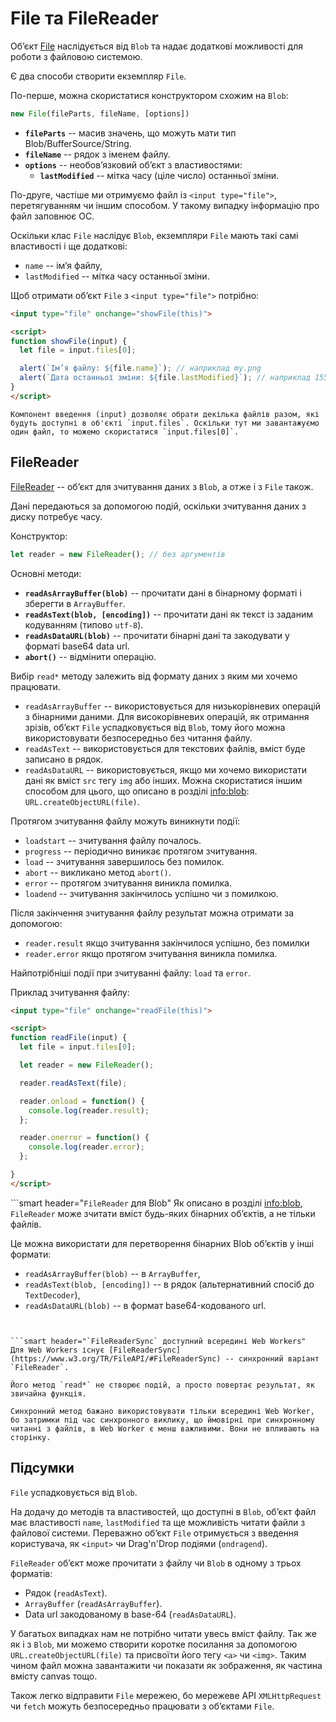 # File та FileReader

Об’єкт [File](https://www.w3.org/TR/FileAPI/#dfn-file) наслідується від `Blob` та надає додаткові можливості для роботи з файловою системою.

Є два способи створити екземпляр `File`.

По-перше, можна скористатися конструктором схожим на `Blob`:

```js
new File(fileParts, fileName, [options])
```

- **`fileParts`** -- масив значень, що можуть мати тип Blob/BufferSource/String.
- **`fileName`** -- рядок з іменем файлу.
- **`options`** -- необов’язковий об’єкт з властивостями:
    - **`lastModified`** -- мітка часу (ціле число) останньої зміни.

По-друге, частіше ми отримуємо файл із `<input type="file">`, перетягуванням чи іншим способом. У такому випадку інформацію про файл заповнює ОС.

Оскільки клас `File` наслідує `Blob`, екземпляри `File` мають такі самі властивості і ще додаткові:
- `name` -- ім’я файлу,
- `lastModified` -- мітка часу останньої зміни.

Щоб отримати об’єкт `File` з `<input type="file">` потрібно:

```html run
<input type="file" onchange="showFile(this)">

<script>
function showFile(input) {
  let file = input.files[0];

  alert(`Ім’я файлу: ${file.name}`); // наприклад my.png
  alert(`Дата останньої зміни: ${file.lastModified}`); // наприклад 1552830408824
}
</script>
```

```smart
Компонент введення (input) дозволяє обрати декілька файлів разом, які будуть доступні в об'єкті `input.files`. Оскільки тут ми завантажуємо один файл, то можемо скористатися `input.files[0]`.
```

## FileReader

[FileReader](https://www.w3.org/TR/FileAPI/#dfn-filereader) -- об’єкт для зчитування даних з `Blob`, а отже і з `File` також.

Дані передаються за допомогою подій, оскільки зчитування даних з диску потребує часу.

Конструктор:

```js
let reader = new FileReader(); // без аргументів
```

Основні методи:

- **`readAsArrayBuffer(blob)`** -- прочитати дані в бінарному форматі і зберегти в `ArrayBuffer`.
- **`readAsText(blob, [encoding])`** -- прочитати дані як текст із заданим кодуванням (типово `utf-8`).
- **`readAsDataURL(blob)`** -- прочитати бінарні дані та закодувати у форматі base64 data url.
- **`abort()`** -- відмінити операцію.

Вибір `read*` методу залежить від формату даних з яким ми хочемо працювати.

- `readAsArrayBuffer` -- використовується для низькорівневих операцій з бінарними даними. Для високорівневих операцій, як отримання зрізів, об’єкт `File` успадковується від `Blob`, тому його можна використовувати безпосередньо без читання файлу.
- `readAsText` -- використовується для текстових файлів, вміст буде записано в рядок.
- `readAsDataURL` -- використовується, якщо ми хочемо використати дані як вміст `src` тегу `img` або інших. Можна скористатися іншим способом для цього, що описано в розділі <info:blob>: `URL.createObjectURL(file)`.

Протягом зчитування файлу можуть виникнути події:
- `loadstart` -- зчитування файлу почалось.
- `progress` -- періодично виникає протягом зчитування.
- `load` -- зчитування завершилось без помилок.
- `abort` -- викликано метод `abort()`.
- `error` -- протягом зчитування виникла помилка.
- `loadend` -- зчитування закінчилось успішно чи з помилкою.

Після закінчення зчитування файлу результат можна отримати за допомогою:
- `reader.result` якщо зчитування закінчилося успішно, без помилки
- `reader.error` якщо протягом зчитування виникла помилка.

Найпотрібніші події при зчитуванні файлу: `load` та `error`.

Приклад зчитування файлу:

```html run
<input type="file" onchange="readFile(this)">

<script>
function readFile(input) {
  let file = input.files[0];

  let reader = new FileReader();

  reader.readAsText(file);

  reader.onload = function() {
    console.log(reader.result);
  };

  reader.onerror = function() {
    console.log(reader.error);
  };

}
</script>
```

```smart header="`FileReader` для Blob"
Як описано в розділі <info:blob>, `FileReader` може зчитати вміст будь-яких бінарних об’єктів, а не тільки файлів.

Це можна використати для перетворення бінарних Blob об’єктів у інші формати:
- `readAsArrayBuffer(blob)` -- в `ArrayBuffer`,
- `readAsText(blob, [encoding])` -- в рядок (альтернативний спосіб до `TextDecoder`),
- `readAsDataURL(blob)` -- в формат base64-кодованого url.
```


```smart header="`FileReaderSync` доступний всередині Web Workers"
Для Web Workers існує [FileReaderSync](https://www.w3.org/TR/FileAPI/#FileReaderSync) -- синхронний варіант `FileReader`.

Його метод `read*` не створює подій, а просто повертає результат, як звичайна функція.

Синхронний метод бажано використовувати тільки всередині Web Worker, бо затримки під час синхронного виклику, що ймовірні при синхронному читанні з файлів, в Web Worker є менш важливими. Вони не впливають на сторінку.
```

## Підсумки

`File` успадковується від `Blob`.

На додачу до методів та властивостей, що доступні в `Blob`, об’єкт файл має властивості `name`, `lastModified`  та ще можливість читати файли з файлової системи. Переважно об’єкт `File` отримується з введення користувача, як `<input>` чи Drag'n'Drop подіями (`ondragend`).

`FileReader` об’єкт може прочитати з файлу чи `Blob` в одному з трьох форматів:
- Рядок (`readAsText`).
- `ArrayBuffer` (`readAsArrayBuffer`).
- Data url закодованому в base-64 (`readAsDataURL`).

У багатьох випадках нам не потрібно читати увесь вміст файлу. Так же як і з `Blob`, ми можемо створити коротке посилання за допомогою `URL.createObjectURL(file)` та присвоїти його тегу `<a>` чи `<img>`. Таким чином файл можна завантажити чи показати як зображення, як частина вмісту canvas тощо.

Також легко відправити `File` мережею, бо мережеве API `XMLHttpRequest` чи `fetch` можуть безпосередньо працювати з об’єктами `File`.
